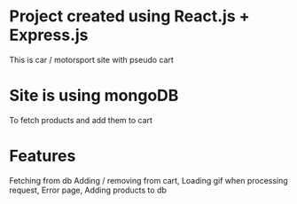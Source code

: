 # Project created using React.js + Express.js
This is car / motorsport site with pseudo cart

# Site is using mongoDB
To fetch products and add them to cart

# Features
Fetching from db
Adding / removing from cart,
Loading gif when processing request,
Error page,
Adding products to db